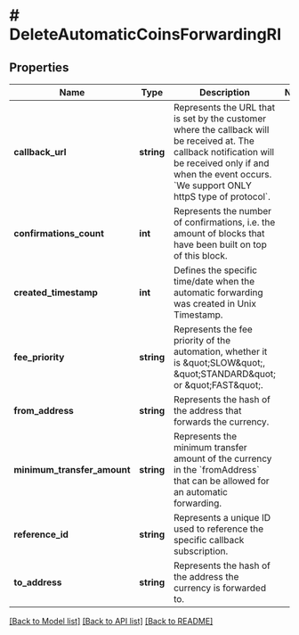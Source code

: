 # # DeleteAutomaticCoinsForwardingRI

## Properties

Name | Type | Description | Notes
------------ | ------------- | ------------- | -------------
**callback_url** | **string** | Represents the URL that is set by the customer where the callback will be received at. The callback notification will be received only if and when the event occurs. &#x60;We support ONLY httpS type of protocol&#x60;. |
**confirmations_count** | **int** | Represents the number of confirmations, i.e. the amount of blocks that have been built on top of this block. |
**created_timestamp** | **int** | Defines the specific time/date when the automatic forwarding was created in Unix Timestamp. |
**fee_priority** | **string** | Represents the fee priority of the automation, whether it is \&quot;SLOW\&quot;, \&quot;STANDARD\&quot; or \&quot;FAST\&quot;. |
**from_address** | **string** | Represents the hash of the address that forwards the currency. |
**minimum_transfer_amount** | **string** | Represents the minimum transfer amount of the currency in the &#x60;fromAddress&#x60; that can be allowed for an automatic forwarding. |
**reference_id** | **string** | Represents a unique ID used to reference the specific callback subscription. |
**to_address** | **string** | Represents the hash of the address the currency is forwarded to. |

[[Back to Model list]](../../README.md#models) [[Back to API list]](../../README.md#endpoints) [[Back to README]](../../README.md)
